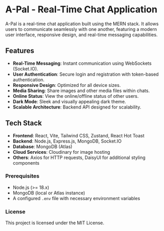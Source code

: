 # A-Pal - Real-Time Chat Application

A-Pal is a real-time chat application built using the MERN stack. It allows users to communicate seamlessly with one another, featuring a modern user interface, responsive design, and real-time messaging capabilities.

## Features

- **Real-Time Messaging**: Instant communication using WebSockets (Socket.IO).
- **User Authentication**: Secure login and registration with token-based authentication.
- **Responsive Design**: Optimized for all device sizes.
- **Media Sharing**: Share images and other media files within chats.
- **Online Status**: View the online/offline status of other users.
- **Dark Mode**: Sleek and visually appealing dark theme.
- **Scalable Architecture**: Backend API designed for scalability.

## Tech Stack

- **Frontend**: React, Vite, Tailwind CSS, Zustand, React Hot Toast
- **Backend**: Node.js, Express.js, MongoDB, Socket.IO
- **Database**: MongoDB (Atlas)
- **Cloud Services**: Cloudinary for image hosting
- **Others**: Axios for HTTP requests, DaisyUI for additional styling components


### Prerequisites

- Node.js (>= 18.x)
- MongoDB (local or Atlas instance)
- A configured `.env` file with necessary environment variables

### License
This project is licensed under the MIT License.
